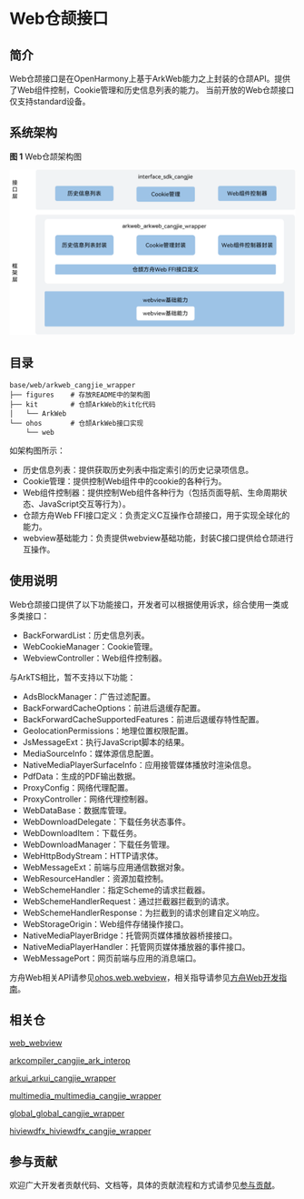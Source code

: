# Web仓颉接口

## 简介

Web仓颉接口是在OpenHarmony上基于ArkWeb能力之上封装的仓颉API。提供了Web组件控制，Cookie管理和历史信息列表的能力。
当前开放的Web仓颉接口仅支持standard设备。

## 系统架构

**图 1**  Web仓颉架构图

![](figures/arkweb_cangjie_wrapper_architecture.png "web软件架构图")

## 目录

```
base/web/arkweb_cangjie_wrapper
├── figures    # 存放README中的架构图
├── kit        # 仓颉ArkWeb的kit化代码
│   └── ArkWeb
└── ohos       # 仓颉ArkWeb接口实现
    └── web
```

如架构图所示：

- 历史信息列表：提供获取历史列表中指定索引的历史记录项信息。
- Cookie管理：提供控制Web组件中的cookie的各种行为。
- Web组件控制器：提供控制Web组件各种行为（包括页面导航、生命周期状态、JavaScript交互等行为）。
- 仓颉方舟Web FFI接口定义：负责定义C互操作仓颉接口，用于实现全球化的能力。
- webview基础能力：负责提供webview基础功能，封装C接口提供给仓颉进行互操作。

## 使用说明

Web仓颉接口提供了以下功能接口，开发者可以根据使用诉求，综合使用一类或多类接口：

  - BackForwardList：历史信息列表。
  - WebCookieManager：Cookie管理。
  - WebviewController：Web组件控制器。

与ArkTS相比，暂不支持以下功能：

  - AdsBlockManager：广告过滤配置。
  - BackForwardCacheOptions：前进后退缓存配置。
  - BackForwardCacheSupportedFeatures：前进后退缓存特性配置。
  - GeolocationPermissions：地理位置权限配置。
  - JsMessageExt：执行JavaScript脚本的结果。
  - MediaSourceInfo：媒体源信息配置。
  - NativeMediaPlayerSurfaceInfo：应用接管媒体播放时渲染信息。
  - PdfData：生成的PDF输出数据。
  - ProxyConfig：网络代理配置。
  - ProxyController：网络代理控制器。
  - WebDataBase：数据库管理。
  - WebDownloadDelegate：下载任务状态事件。
  - WebDownloadItem：下载任务。
  - WebDownloadManager：下载任务管理。
  - WebHttpBodyStream：HTTP请求体。
  - WebMessageExt：前端与应用通信数据对象。
  - WebResourceHandler：资源加载控制。
  - WebSchemeHandler：指定Scheme的请求拦截器。
  - WebSchemeHandlerRequest：通过拦截器拦截到的请求。
  - WebSchemeHandlerResponse：为拦截到的请求创建自定义响应。
  - WebStorageOrigin：Web组件存储操作接口。
  - NativeMediaPlayerBridge：托管网页媒体播放器桥接接口。
  - NativeMediaPlayerHandler：托管网页媒体播放器的事件接口。
  - WebMessagePort：网页前端与应用的消息端口。

方舟Web相关API请参见[ohos.web.webview](https://gitcode.com/openharmony-sig/arkcompiler_cangjie_ark_interop/blob/master/doc/API_Reference/source_zh_cn/apis/ArkWeb/cj-apis-webview.md)，相关指导请参见[方舟Web开发指南](https://gitcode.com/openharmony-sig/arkcompiler_cangjie_ark_interop/tree/master/doc/Dev_Guide/source_zh_cn/web)。

## 相关仓

[web_webview](https://gitee.com/openharmony/web_webview)

[arkcompiler_cangjie_ark_interop](https://gitcode.com/openharmony-sig/arkcompiler_cangjie_ark_interop)

[arkui_arkui_cangjie_wrapper](https://gitcode.com/openharmony-sig/arkui_arkui_cangjie_wrapper)

[multimedia_multimedia_cangjie_wrapper](https://gitcode.com/openharmony-sig/multimedia_multimedia_cangjie_wrapper)

[global_global_cangjie_wrapper](https://gitcode.com/openharmony-sig/global_global_cangjie_wrapper)

[hiviewdfx_hiviewdfx_cangjie_wrapper](https://gitcode.com/openharmony-sig/hiviewdfx_hiviewdfx_cangjie_wrapper)

## 参与贡献

欢迎广大开发者贡献代码、文档等，具体的贡献流程和方式请参见[参与贡献](https://gitcode.com/openharmony/docs/blob/master/zh-cn/contribute/%E5%8F%82%E4%B8%8E%E8%B4%A1%E7%8C%AE.md)。
